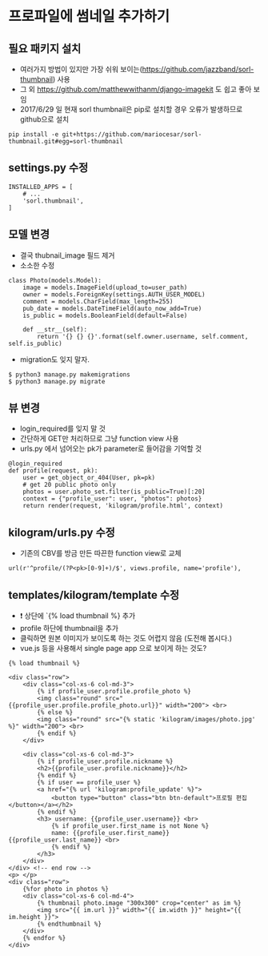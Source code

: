 # 프로파일에 썸네일 추가하기

## 필요 패키지 설치

- 여러가지 방법이 있지만 가장 쉬워 보이는(https://github.com/jazzband/sorl-thumbnail) 사용
- 그 외 https://github.com/matthewwithanm/django-imagekit 도 쉽고 좋아 보임
- 2017/6/29 일 현재 sorl thumbnail은 pip로 설치할 경우 오류가 발생하므로 github으로 설치

```
pip install -e git+https://github.com/mariocesar/sorl-thumbnail.git#egg=sorl-thumbnail
```

## settings.py 수정

```
INSTALLED_APPS = [
    # ...
    'sorl.thumbnail',
]
```

## 모델 변경

- 결국 thubnail_image 필드 제거
- 소소한 수정
```
class Photo(models.Model):
    image = models.ImageField(upload_to=user_path)
    owner = models.ForeignKey(settings.AUTH_USER_MODEL)
    comment = models.CharField(max_length=255)
    pub_date = models.DateTimeField(auto_now_add=True)
    is_public = models.BooleanField(default=False)

    def __str__(self):
        return '{} {} {}'.format(self.owner.username, self.comment, self.is_public)
```

- migration도 잊지 말자.

```
$ python3 manage.py makemigrations
$ python3 manage.py migrate
```

## 뷰 변경

- login_required를 잊지 말 것
- 간단하게 GET만 처리하므로 그냥 function view 사용
- urls.py 에서 넘어오는 pk가 parameter로 들어감을 기억할 것

```
@login_required
def profile(request, pk):
    user = get_object_or_404(User, pk=pk)
    # get 20 public photo only
    photos = user.photo_set.filter(is_public=True)[:20]
    context = {"profile_user": user, "photos": photos}
    return render(request, 'kilogram/profile.html', context)

```

## kilogram/urls.py 수정

- 기존의 CBV를 방금 만든 따끈한 function view로 교체

```
url(r'^profile/(?P<pk>[0-9]+)/$', views.profile, name='profile'),

```

## templates/kilogram/template 수정

- :exclamation: 상단에 `{% load thumbnail %} 추가
- profile 하단에 thumbnail을 추가
- 클릭하면 원본 이미지가 보이도록 하는 것도 어렵지 않음 (도전해 봅시다.)
- vue.js 등을 사용해서 single page app 으로 보이게 하는 것도?

```
{% load thumbnail %}

<div class="row">
    <div class="col-xs-6 col-md-3">
        {% if profile_user.profile.profile_photo %}
        <img class="round" src="{{profile_user.profile.profile_photo.url}}" width="200"> <br>
        {% else %}
        <img class="round" src="{% static 'kilogram/images/photo.jpg' %}" width="200"> <br>
        {% endif %}
    </div>

    <div class="col-xs-6 col-md-3">
        {% if profile_user.profile.nickname %}
        <h2>{{profile_user.profile.nickname}}</h2>
        {% endif %}
        {% if user == profile_user %}
        <a href="{% url 'kilogram:profile_update' %}">
            <button type="button" class="btn btn-default">프로필 편집</button></a></h2>
        {% endif %}
        <h3> username: {{profile_user.username}} <br>
            {% if profile_user.first_name is not None %}
            name: {{profile_user.first_name}} {{profile_user.last_name}} <br>
            {% endif %}
        </h3>
    </div>
</div> <!-- end row -->
<p> </p>
<div class="row">
    {%for photo in photos %}
    <div class="col-xs-6 col-md-4">
        {% thumbnail photo.image "300x300" crop="center" as im %}
        <img src="{{ im.url }}" width="{{ im.width }}" height="{{ im.height }}">
        {% endthumbnail %}
    </div>
    {% endfor %}
</div>
```
